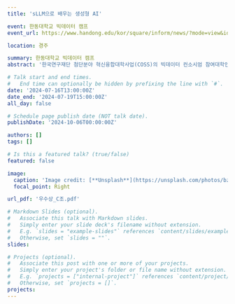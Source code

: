 ```yaml
---
title: 'sLLM으로 배우는 생성형 AI'

event: 한동대학교 빅데이터 캠프
event_url: https://www.handong.edu/kor/square/inform/news/?mode=view&id=49819&group=0

location: 경주

summary: 한동대학교 빅데이터 캠프
abstract: '한국연구재단 첨단분야 혁신융합대학사업(COSS)의 빅데이터 컨소시엄 참여대학인 한동대학교 빅데이터 사업단이 2024 여름 한동대학교 빅데이터 캠프를 성공적으로 마쳤다. 이번 캠프는 7월 16일부터 19일까지 3박 4일간 경주 켄신턴리조트에서 진행되었다.'

# Talk start and end times.
#   End time can optionally be hidden by prefixing the line with `#`.
date: '2024-07-16T13:00:00Z'
date_end: '2024-07-19T15:00:00Z'
all_day: false

# Schedule page publish date (NOT talk date).
publishDate: '2024-10-06T00:00:00Z'

authors: []
tags: []

# Is this a featured talk? (true/false)
featured: false

image:
  caption: 'Image credit: [**Unsplash**](https://unsplash.com/photos/bzdhc5b3Bxs)'
  focal_point: Right

url_pdf: '우수상_C조.pdf'

# Markdown Slides (optional).
#   Associate this talk with Markdown slides.
#   Simply enter your slide deck's filename without extension.
#   E.g. `slides = "example-slides"` references `content/slides/example-slides.md`.
#   Otherwise, set `slides = ""`.
slides:

# Projects (optional).
#   Associate this post with one or more of your projects.
#   Simply enter your project's folder or file name without extension.
#   E.g. `projects = ["internal-project"]` references `content/project/deep-learning/index.md`.
#   Otherwise, set `projects = []`.
projects:
---
```



